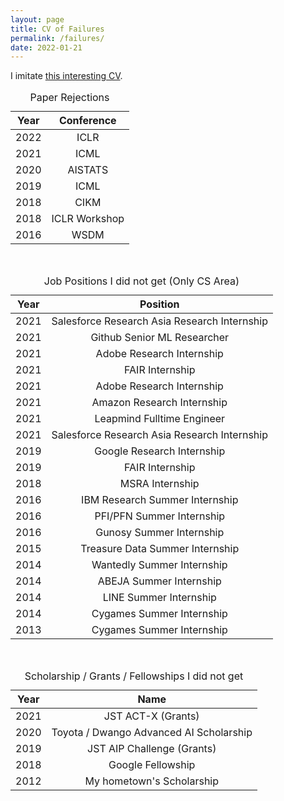```yaml
---
layout: page
title: CV of Failures
permalink: /failures/
date: 2022-01-21
---
```


I imitate [this interesting CV](https://haushofer.ne.su.se/Johannes_Haushofer_CV_of_Failures.pdf).

<table>
<caption>Paper Rejections</caption>
  <thead>
    <tr>
      <th style="text-align: center"><strong>Year</strong></th>
      <th style="text-align: center"><strong>Conference</strong></th>
    </tr>
  </thead>
  <tbody>
    <tr>
      <td style="text-align: center">2022</td>
      <td style="text-align: center">ICLR</td>
    </tr>
    <tr>
      <td style="text-align: center">2021</td>
      <td style="text-align: center">ICML</td>
    </tr>
    <tr>
      <td style="text-align: center">2020</td>
      <td style="text-align: center">AISTATS</td>
    </tr>
    <tr>
      <td style="text-align: center">2019</td>
      <td style="text-align: center">ICML</td>
    </tr>
    <tr>
      <td style="text-align: center">2018</td>
      <td style="text-align: center">CIKM</td>
    </tr>
    <tr>
      <td style="text-align: center">2018</td>
      <td style="text-align: center">ICLR Workshop</td>
    </tr>
    <tr>
      <td style="text-align: center">2016</td>
      <td style="text-align: center">WSDM</td>
    </tr>
  </tbody>
</table>

<br />

<table>
  <caption>Job Positions I did not get (Only CS Area)</caption>
  <thead>
    <tr>
      <th style="text-align: center"><strong>Year</strong></th>
      <th style="text-align: center"><strong>Position</strong></th>
    </tr>
  </thead>
  <tbody>
    <tr>
      <td style="text-align: center">2021</td>
      <td style="text-align: center">Salesforce Research Asia Research Internship</td>
    </tr>
    <tr>
      <td style="text-align: center">2021</td>
      <td style="text-align: center">Github Senior ML Researcher</td>
    </tr>
    <tr>
      <td style="text-align: center">2021</td>
      <td style="text-align: center">Adobe Research Internship</td>
    </tr>
    <tr>
      <td style="text-align: center">2021</td>
      <td style="text-align: center">FAIR Internship</td>
    </tr>
    <tr>
      <td style="text-align: center">2021</td>
      <td style="text-align: center">Adobe Research Internship</td>
    </tr>
    <tr>
      <td style="text-align: center">2021</td>
      <td style="text-align: center">Amazon Research Internship</td>
    </tr>
    <tr>
      <td style="text-align: center">2021</td>
      <td style="text-align: center">Leapmind Fulltime Engineer</td>
    </tr>
    <tr>
      <td style="text-align: center">2021</td>
      <td style="text-align: center">Salesforce Research Asia Research Internship</td>
    </tr>
    <tr>
      <td style="text-align: center">2019</td>
      <td style="text-align: center">Google Research Internship</td>
    </tr>
    <tr>
      <td style="text-align: center">2019</td>
      <td style="text-align: center">FAIR Internship</td>
    </tr>
    <tr>
      <td style="text-align: center">2018</td>
      <td style="text-align: center">MSRA Internship</td>
    </tr>
    <tr>
      <td style="text-align: center">2016</td>
      <td style="text-align: center">IBM Research Summer Internship</td>
    </tr>
    <tr>
      <td style="text-align: center">2016</td>
      <td style="text-align: center">PFI/PFN Summer Internship</td>
    </tr>
    <tr>
      <td style="text-align: center">2016</td>
      <td style="text-align: center">Gunosy Summer Internship</td>
    </tr>
    <tr>
      <td style="text-align: center">2015</td>
      <td style="text-align: center">Treasure Data Summer Internship</td>
    </tr>
    <tr>
      <td style="text-align: center">2014</td>
      <td style="text-align: center">Wantedly Summer Internship</td>
    </tr>
    <tr>
      <td style="text-align: center">2014</td>
      <td style="text-align: center">ABEJA Summer Internship</td>
    </tr>
    <tr>
      <td style="text-align: center">2014</td>
      <td style="text-align: center">LINE Summer Internship</td>
    </tr>
    <tr>
      <td style="text-align: center">2014</td>
      <td style="text-align: center">Cygames Summer Internship</td>
    </tr>
    <tr>
      <td style="text-align: center">2013</td>
      <td style="text-align: center">Cygames Summer Internship</td>
    </tr>
  </tbody>
</table>

<br />

<table>
<caption>Scholarship / Grants / Fellowships I did not get</caption>
  <thead>
    <tr>
      <th style="text-align: center"><strong>Year</strong></th>
      <th style="text-align: center"><strong>Name</strong></th>
    </tr>
  </thead>
  <tbody>
    <tr>
      <td style="text-align: center">2021</td>
      <td style="text-align: center">JST ACT-X (Grants)</td>
    </tr>
    <tr>
      <td style="text-align: center">2020</td>
      <td style="text-align: center">Toyota / Dwango Advanced AI Scholarship</td>
    </tr>
    <tr>
      <td style="text-align: center">2019</td>
      <td style="text-align: center">JST AIP Challenge (Grants)</td>
    </tr>
    <tr>
      <td style="text-align: center">2018</td>
      <td style="text-align: center">Google Fellowship</td>
    </tr>
    <tr>
      <td style="text-align: center">2012</td>
      <td style="text-align: center">My hometown's Scholarship</td>
    </tr>
  </tbody>
</table>
